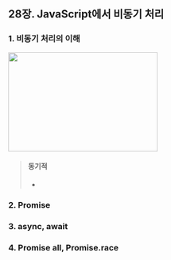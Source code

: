 ## 28장. JavaScript에서 비동기 처리

### 1. 비동기 처리의 이해
<img src="/path/images/asynchronous.jpg" width="300px" height="200px"></img>
> #### 동기적
> - 
> 

### 2. Promise


### 3. async, await


### 4. Promise all, Promise.race










